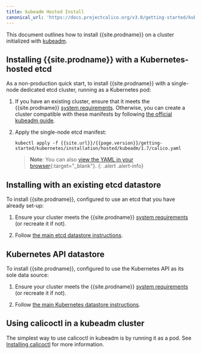 ```yaml
---
title: kubeadm Hosted Install
canonical_url: 'https://docs.projectcalico.org/v3.0/getting-started/kubernetes/installation/hosted/kubeadm/'
---
```


This document outlines how to install {{site.prodname}} on a cluster initialized with 
[kubeadm](http://kubernetes.io/docs/getting-started-guides/kubeadm/).  

## Installing {{site.prodname}} with a Kubernetes-hosted etcd

As a non-production quick start, to install {{site.prodname}} with a single-node dedicated etcd cluster,
running as a Kubernetes pod:

1. If you have an existing cluster, ensure that it meets the {{site.prodname}} [system requirements](../../../requirements). Otherwise, you can create a cluster compatible with these manifests by following [the official kubeadm guide](http://kubernetes.io/docs/getting-started-guides/kubeadm/).

2. Apply the single-node etcd manifest:
   
   ```shell
   kubectl apply -f {{site.url}}/{{page.version}}/getting-started/kubernetes/installation/hosted/kubeadm/1.7/calico.yaml
   ```
   
   > **Note**: You can also 
   > [view the YAML in your browser](1.7/calico.yaml){:target="_blank"}.
   {: .alert .alert-info}

## Installing with an existing etcd datastore

To install {{site.prodname}}, configured to use an etcd that you have already set-up:

1. Ensure your cluster meets the {{site.prodname}} [system requirements](../../../requirements) (or recreate it if not).

2. Follow [the main etcd datastore instructions](../hosted). 

## Kubernetes API datastore

To install {{site.prodname}}, configured to use the Kubernetes API as its sole data source:

1. Ensure your cluster meets the {{site.prodname}} [system requirements](../../../requirements) (or recreate it if not).

2. Follow [the main Kubernetes datastore instructions](../kubernetes-datastore). 

## Using calicoctl in a kubeadm cluster

The simplest way to use calicoctl in kubeadm is by running it as a pod.
See [Installing calicoctl](/{{page.version}}/usage/calicoctl/install) for more information.
